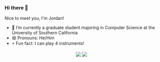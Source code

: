 ### Hi there 👋

Nice to meet you, I'm Jordan!

- 🔭 I’m currently a graduate student majoring in Computer Science at the University of Southern California
- 😄 Pronouns: He/Him
- ⚡ Fun fact: I can play 4 instruments!


<p align="center">

<img src="https://github-readme-stats.vercel.app/api/?username=js986&count_private=true&bg_color=5d737e&title_color=fff&text_color=fff&show_icons=true&hide=contribs,issues,prs" />
<img src="https://github-readme-stats.vercel.app/api/top-langs/?username=js986&layout=compact&langs_count=8&bg_color=5d737e&title_color=fff&text_color=fff&hide=Tex,Shell,Cuda,html" />

</p>
